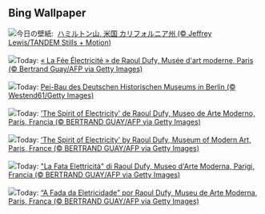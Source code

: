## Bing Wallpaper
![](https://www.bing.com/th?id=OHR.MountHamilton_JA-JP7427709229_UHD.jpg&w=1000)今日の壁紙: &nbsp;[ハミルトン山, 米国 カリフォルニア州 (© Jeffrey Lewis/TANDEM Stills + Motion)](https://www.bing.com/th?id=OHR.MountHamilton_JA-JP7427709229_UHD.jpg)
<br><br/>
![](https://www.bing.com/th?id=OHR.DufyRoom_FR-FR5402586518_UHD.jpg&w=1000)Today: [« La Fée Électricité » de Raoul Dufy, Musée d'art moderne, Paris (© Bertrand Guay/AFP via Getty Images)](https://www.bing.com/th?id=OHR.DufyRoom_FR-FR5402586518_UHD.jpg)
<br><br/>
![](https://www.bing.com/th?id=OHR.BerlinHistoryMuseum_DE-DE3052163032_UHD.jpg&w=1000)Today: [Pei-Bau des Deutschen Historischen Museums in Berlin (© Westend61/Getty Images)](https://www.bing.com/th?id=OHR.BerlinHistoryMuseum_DE-DE3052163032_UHD.jpg)
<br><br/>
![](https://www.bing.com/th?id=OHR.DufyRoom_ES-ES6280339322_UHD.jpg&w=1000)Today: ['The Spirit of Electricity' de Raoul Dufy, Museo de Arte Moderno, París, Francia (© BERTRAND GUAY/AFP via Getty Images)](https://www.bing.com/th?id=OHR.DufyRoom_ES-ES6280339322_UHD.jpg)
<br><br/>
![](https://www.bing.com/th?id=OHR.DufyRoom_EN-GB0919090410_UHD.jpg&w=1000)Today: ['The Spirit of Electricity' by Raoul Dufy, Museum of Modern Art, Paris, France (© BERTRAND GUAY/AFP via Getty Images)](https://www.bing.com/th?id=OHR.DufyRoom_EN-GB0919090410_UHD.jpg)
<br><br/>
![](https://www.bing.com/th?id=OHR.DufyRoom_IT-IT9020627686_UHD.jpg&w=1000)Today: ["La Fata Elettricità" di Raoul Dufy, Museo d'Arte Moderna, Parigi, Francia (© BERTRAND GUAY/AFP via Getty Images)](https://www.bing.com/th?id=OHR.DufyRoom_IT-IT9020627686_UHD.jpg)
<br><br/>
![](https://www.bing.com/th?id=OHR.DufyRoom_PT-BR8646491338_UHD.jpg&w=1000)Today: [“A Fada da Eletricidade” por Raoul Dufy, Museu de Arte Moderna, Paris, França (© BERTRAND GUAY/AFP via Getty Images)](https://www.bing.com/th?id=OHR.DufyRoom_PT-BR8646491338_UHD.jpg)
<br><br/>
